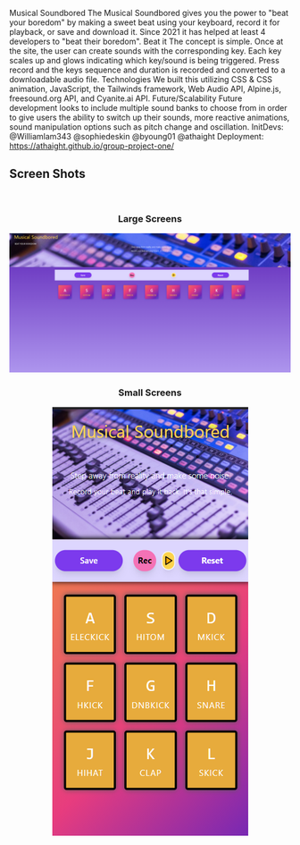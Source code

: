 Musical Soundbored
The Musical Soundbored gives you the power to "beat your boredom" by making a sweet beat using your keyboard, record it for playback, or save and download it. Since 2021 it has helped at least 4 developers to "beat their boredom".
Beat it
The concept is simple. Once at the site, the user can create sounds with the corresponding key. Each key scales up and glows indicating which key/sound is being triggered. Press record and the keys sequence and duration is recorded and converted to a downloadable audio file.
Technologies
We built this utilizing CSS & CSS animation, JavaScript, the Tailwinds framework, Web Audio API, Alpine.js, freesound.org API, and Cyanite.ai API.
Future/Scalability
Future development looks to include multiple sound banks to choose from in order to give users the ability to switch up their sounds, more reactive animations, sound manipulation options such as pitch change and oscillation.
InitDevs:
@Williamlam343 @sophiedeskin @byoung01 @athaight
Deployment:
https://athaight.github.io/group-project-one/
<h2>Screen Shots</h2>
<br>
<h3 align="center">Large Screens</h3>
<p align="center"><img center src="https://github.com/athaight/group-project-one/blob/main/assets/img/SoundborderLG.png"></img></p>
<h3 align="center">Small Screens</h3>
<p align="center"><img center src="https://github.com/athaight/group-project-one/blob/main/assets/img/SoundboredSM.png"></img></p>

